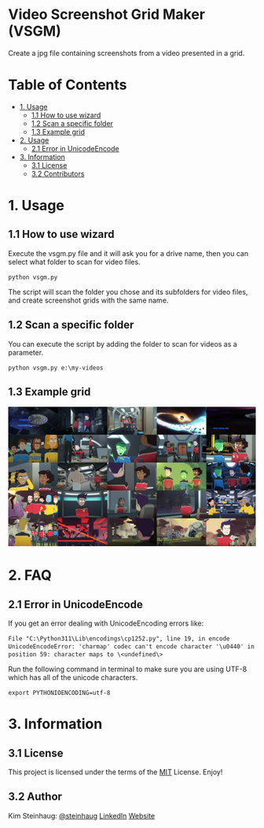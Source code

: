 # Video Screenshot Grid Maker (VSGM)

Create a jpg file containing screenshots from a video presented in a grid.

# Table of Contents

- [1. Usage](#1-usage)
   - [1.1 How to use wizard](#11-how-to-use-wizard)
   - [1.2 Scan a specific folder](#12-scan-a-specific-folder)
   - [1.3 Example grid](#13-example-grid)
- [2. Usage](#2-faq)
   - [2.1 Error in UnicodeEncode](#21-error-in-unicodeencode)
- [3. Information](#3-information)
   - [3.1 License](#31-license)
   - [3.2 Contributors](#32-authors)

# 1. Usage

## 1.1 How to use wizard

Execute the vsgm.py file and it will ask you for a drive name, then you can select what folder to scan for video files.

    python vsgm.py

The script will scan the folder you chose and its subfolders for video files, and create screenshot grids with the same name.

## 1.2 Scan a specific folder

You can execute the script by adding the folder to scan for videos as a parameter.

    python vsgm.py e:\my-videos

## 1.3 Example grid

<img src="grid-example.jpg" alt="grid example" width="850"></img>

# 2. FAQ

## 2.1 Error in UnicodeEncode

If you get an error dealing with UnicodeEncoding errors like:

    File "C:\Python311\Lib\encodings\cp1252.py", line 19, in encode  
    UnicodeEncodeError: 'charmap' codec can't encode character '\u0440' in position 59: character maps to \<undefined\>

Run the following command in terminal to make sure you are using UTF-8 which has all of the unicode characters.

    export PYTHONIOENCODING=utf-8  


# 3. Information

## 3.1 License

This project is licensed under the terms of the  [MIT](http://www.opensource.org/licenses/mit-license.php) License. Enjoy!

## 3.2 Author

Kim Steinhaug: [@steinhaug](http://twitter.com/steinhaug) [LinkedIn](https://no.linkedin.com/in/steinhaug) [Website](http://steinhaug.no/)
